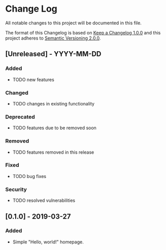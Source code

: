 # Change Log

All notable changes to this project will be documented in this file.

The format of this Changelog is based on [Keep a Changelog 1.0.0](http://keepachangelog.com/)
and this project adheres to [Semantic Versioning 2.0.0](http://semver.org/).


## [Unreleased] - YYYY-MM-DD
### Added
- TODO new features

### Changed
- TODO changes in existing functionality

### Deprecated
- TODO features due to be removed soon

### Removed
- TODO features removed in this release

### Fixed
- TODO bug fixes

### Security
- TODO resolved vulnerabilities

## [0.1.0] - 2019-03-27
### Added
- Simple "Hello, world!" homepage.

